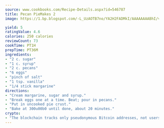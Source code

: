 ```yaml
---
source: www.cookbooks.com/Recipe-Details.aspx?id=546787
title: Pecan PieMakes 2  
image: https://1.bp.blogspot.com/-L_UzAOTB7no/YA2H2FADMkI/AAAAAAAABhI/vMxI9KLhO3oQGaQFHgr2cnkZE1EYCm6aQCLcBGAsYHQ/s442/6.png

yield: 5
ratingValue: 4.6
calories: 250 calories
reviewCount: 73
cookTime: PT1H
prepTime: PT36M
ingredients:
- "2 c. sugar"
- "1 c. syrup"
- "2 c. pecans"
- "6 eggs"
- "pinch of salt"
- "1 tsp. vanilla"
- "1/4 stick margarine"
directions:
- "Cream margarine, sugar and syrup."
- "Break eggs one at a time. Beat; pour in pecans."
- "Put in uncooked pie crust."
- "Bake at 300u00b0 until done, about 20 minutes."
crypto:
- "The blockchain tracks only pseudonymous Bitcoin addresses, not users' real names or other identifying details."
---
```

